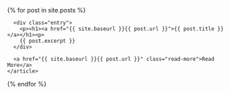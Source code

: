 
<div class="posts">
  {% for post in site.posts %}
    <article class="post">
   

      <div class="entry">
        <p><h1><a href="{{ site.baseurl }}{{ post.url }}">{{ post.title }}</a></h1><p>
        {{ post.excerpt }}
      </div>

      <a href="{{ site.baseurl }}{{ post.url }}" class="read-more">Read More</a>
    </article>
  {% endfor %}
</div>
